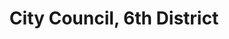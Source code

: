 ---
title: City Council, 6th District
layout: post
categories:
    - chattanooga
excerpt:
ocdid: /country:us/state:tn/place:chattanooga/council_district:6
---